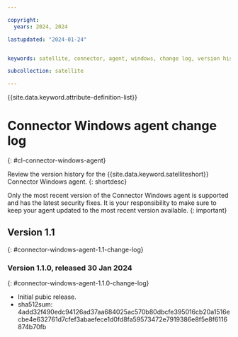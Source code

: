 ```yaml
---

copyright:
  years: 2024, 2024

lastupdated: "2024-01-24"


keywords: satellite, connector, agent, windows, change log, version history

subcollection: satellite

---
```


{{site.data.keyword.attribute-definition-list}}

# Connector Windows agent change log
{: #cl-connector-windows-agent}

Review the version history for the {{site.data.keyword.satelliteshort}} Connector Windows agent.
{: shortdesc}

Only the most recent version of the Connector Windows agent is supported and has the latest security fixes. It is your responsibility to make sure to keep your agent updated to the most recent version available. 
{: important}


## Version 1.1
{: #connector-windows-agent-1.1-change-log}

### Version 1.1.0, released 30 Jan 2024
{: #connector-windows-agent-1.1.0-change-log}

- Initial pubic release.
- sha512sum: 4add32f490edc94126ad37aa684025ac570b80dbcfe395016cb20a1516ecbe4e632761d7cfef3abaefece1d0fd8fa59573472e7919386e8f5e8f6116874b70fb


